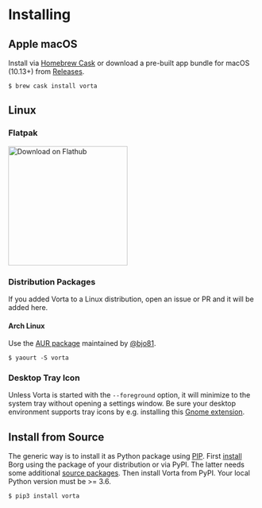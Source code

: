 # Installing

## Apple macOS
Install via [Homebrew Cask](https://brew.sh/) or download a pre-built app bundle for macOS (10.13+) from [Releases](https://github.com/borgbase/vorta/releases).
```
$ brew cask install vorta
```

## Linux

### Flatpak

<a href='https://flathub.org/apps/details/com.borgbase.Vorta'><img width='240' alt='Download on Flathub' src='https://flathub.org/assets/badges/flathub-badge-en.png'/></a>

### Distribution Packages
If you added Vorta to a Linux distribution, open an issue or PR and it will be added here.


#### Arch Linux
Use the [AUR package](https://aur.archlinux.org/packages/vorta/) maintained by [@bjo81](https://github.com/bjo81).
```
$ yaourt -S vorta
```

### Desktop Tray Icon
Unless Vorta is started with the `--foreground` option, it will minimize to the system tray without opening a settings window. Be sure your desktop environment supports tray icons by e.g. installing this [Gnome extension](https://extensions.gnome.org/extension/615/appindicator-support/).



## Install from Source
The generic way is to install it as Python package using [PIP](https://pip.readthedocs.io/en/stable/installing/). First [install](https://borgbackup.readthedocs.io/en/stable/installation.html) Borg using the package of your distribution or via PyPI. The latter needs some additional [source packages](https://borgbackup.readthedocs.io/en/stable/installation.html#dependencies). Then install Vorta from PyPI. Your local Python version must be >= 3.6.
```
$ pip3 install vorta
```

